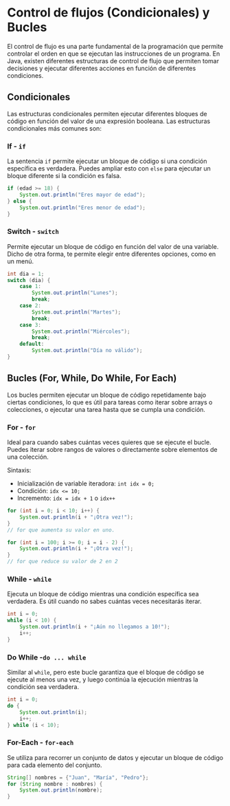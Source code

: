 # Control de flujos (Condicionales) y Bucles 

El control de flujo es una parte fundamental de la programación que permite controlar el orden
en que se ejecutan las instrucciones de un programa. En Java, existen diferentes estructuras de
control de flujo que permiten tomar decisiones y ejecutar diferentes acciones en función de
diferentes condiciones.

## Condicionales

Las estructuras condicionales permiten ejecutar diferentes bloques de código en función del
valor de una expresión booleana. Las estructuras condicionales más comunes son:

### If - `if`

La sentencia `if` permite ejecutar un bloque de código si una condición específica es verdadera. 
Puedes ampliar esto con `else` para ejecutar un bloque diferente si la condición es falsa.

```java
if (edad >= 18) {
    System.out.println("Eres mayor de edad");
} else {
    System.out.println("Eres menor de edad");
}
```


### Switch - `switch`

Permite ejecutar un bloque de código en función del valor de una variable. Dicho de otra forma,
te permite elegir entre diferentes opciones, como en un menú.

```java
int dia = 1;
switch (dia) {
    case 1:
        System.out.println("Lunes");
        break;
    case 2:
        System.out.println("Martes");
        break;
    case 3:
        System.out.println("Miércoles");
        break;
    default:
        System.out.println("Día no válido");
}
```


## Bucles (For, While, Do While, For Each)

Los bucles permiten ejecutar un bloque de código repetidamente bajo ciertas condiciones, 
lo que es útil para tareas como iterar sobre arrays o colecciones, o ejecutar una tarea 
hasta que se cumpla una condición.

### For - `for`

Ideal para cuando sabes cuántas veces quieres que se ejecute el bucle. Puedes iterar sobre 
rangos de valores o directamente sobre elementos de una colección.

Sintaxis:

- Inicialización de variable iteradora: `int idx = 0;`
- Condición: `idx <= 10;`
- Incremento: `idx = idx + 1` o `idx++` 

```java
for (int i = 0; i < 10; i++) {
    System.out.println(i + "¡Otra vez!");
}
// for que aumenta su valor en uno.
```
```java
for (int i = 100; i >= 0; i = i - 2) {
    System.out.println(i + "¡Otra vez!");
}
// for que reduce su valor de 2 en 2
```

### While - `while`

Ejecuta un bloque de código mientras una condición específica sea verdadera. Es útil cuando 
no sabes cuántas veces necesitarás iterar.

```java
int i = 0;
while (i < 10) {
    System.out.println(i + "¡Aún no llegamos a 10!");
    i++;
}
```

### Do While -`do ... while`

Similar al `while`, pero este bucle garantiza que el bloque de código se ejecute al menos una vez, 
y luego continúa la ejecución mientras la condición sea verdadera.

```java
int i = 0;
do {
    System.out.println(i);
    i++;
} while (i < 10);
```


### For-Each - `for-each`

Se utiliza para recorrer un conjunto de datos y ejecutar un bloque de código para cada elemento
del conjunto.

```java
String[] nombres = {"Juan", "María", "Pedro"};
for (String nombre : nombres) {
    System.out.println(nombre);
}
```
